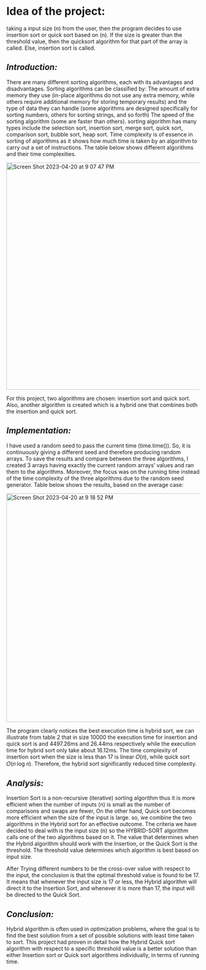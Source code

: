# Idea of the project:

taking a input size (n) from the user, then the program decides to use insertion sort or quick sort based on (n). If the size is greater than the threshold value, then the quicksort algorithm for that part of the array is called. Else, insertion sort is called.


## _Introduction:_

There are many different sorting algorithms, each with its advantages and disadvantages. Sorting algorithms can be classified by: The amount of extra memory they use (in-place algorithms do not use any extra memory, while others require additional memory for storing temporary results) and the type of data they can handle (some algorithms are designed specifically for sorting numbers, others for sorting strings, and so forth) The speed of the sorting algorithm (some are faster than others). sorting algorithm has many types include the selection sort, insertion sort, merge sort, quick sort, comparison sort, bubble sort, heap sort. Time complexity is of essence in sorting of algorithms as it shows how much time is taken by an algorithm to carry out a set of instructions. The table below shows different algorithms and their time complexities.

<img width="591" alt="Screen Shot 2023-04-20 at 9 07 47 PM" src="https://user-images.githubusercontent.com/109047961/233451350-5c6d80ab-a1b6-4e31-a77f-a2387232490d.png">


For this project, two algorithms are chosen: insertion sort and quick sort. Also, another algorithm is created which is a hybrid one that combines both the insertion and quick sort.


## _Implementation:_

I have used a random seed to pass the current time (time.time()). So, it is continuously giving a different seed and therefore producing random arrays. To save the results and compare between the three algorithms, I created 3 arrays having exactly the current random arrays’ values and ran them to the algorithms. Moreover, the focus was on the running time instead of the time complexity of the three algorithms due to the random seed generator. Table below shows the results, based on the average case:

<img width="595" alt="Screen Shot 2023-04-20 at 9 18 52 PM" src="https://user-images.githubusercontent.com/109047961/233453495-9c6b1660-6244-41a9-bdc1-89daa9cc1279.png">

The program clearly notices the best execution time is hybrid sort, we can illustrate from table 2 that in size 10000 the execution time for insertion and quick sort is and 4497.26ms and 26.44ms respectively while the execution time for hybrid sort only take about 18.12ms.
The time complexity of insertion sort when the size is less than 17 is linear 𝑂(𝑛), while quick sort 𝑂(𝑛 log 𝑛). Therefore, the hybrid sort significantly reduced time complexity.


## _Analysis:_

Insertion Sort is a non-recursive (iterative) sorting algorithm thus it is more efficient when the number of inputs (n) is small as the number of comparisons and swaps are fewer, On the other hand, Quick sort becomes more efficient when the size of the input is large. so, we combine the two algorithms in the Hybrid sort for an effective outcome.
The criteria we have decided to deal with is the input size (n) so the HYBRID-SORT algorithm calls one of the two algorithms based on it. The value that determines when the Hybrid algorithm should work with the Insertion, or the Quick Sort is the threshold. The threshold value determines which algorithm is best based on input size. 

After Trying different numbers to be the cross-over value with respect to the input, the conclusion is that the optimal threshold value is found to be 17. It means that whenever the input size is 17 or less, the Hybrid algorithm will direct it to the Insertion Sort, and whenever it is more than 17, the input will be directed to the Quick Sort.

## _Conclusion:_
Hybrid algorithm is often used in optimization problems, where the goal is to find the best solution from a set of possible solutions with least time taken to sort. This project had proven in detail how the Hybrid Quick sort algorithm with respect to a specific threshold value is a better solution than either Insertion sort or Quick sort algorithms individually, in terms of running time.


